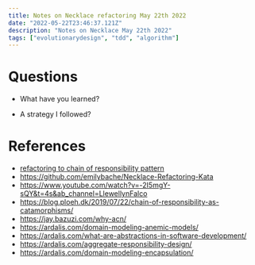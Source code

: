 ```yaml
---
title: Notes on Necklace refactoring May 22th 2022
date: "2022-05-22T23:46:37.121Z"
description: "Notes on Necklace May 22th 2022"
tags: ["evolutionarydesign", "tdd", "algorithm"]
---
```


# Questions
- What have you learned?

- A strategy I followed?

# References
- [refactoring to chain of responsibility pattern](https://www.udemy.com/course/pyramid-of-refactoring-java-chain-of-poker-hands/?referralCode=AEBB17F034F9012157F6)
- https://github.com/emilybache/Necklace-Refactoring-Kata
- https://www.youtube.com/watch?v=-2I5mgY-sQY&t=4s&ab_channel=LlewellynFalco
- https://blog.ploeh.dk/2019/07/22/chain-of-responsibility-as-catamorphisms/
- https://jay.bazuzi.com/why-acn/
- https://ardalis.com/domain-modeling-anemic-models/
- https://ardalis.com/what-are-abstractions-in-software-development/
- https://ardalis.com/aggregate-responsibility-design/
- https://ardalis.com/domain-modeling-encapsulation/